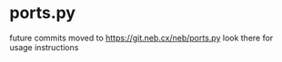 # ports.py

future commits moved to https://git.neb.cx/neb/ports.py
look there for usage instructions
